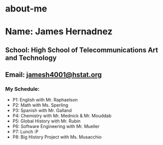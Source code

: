 # about-me
# Name: James Hernadnez
## School: High School of Telecommunications Art and Technology
## Email: jamesh4001@hstat.org
### My Schedule:
- P1: English with Mr. Raphaelson
- P2: Math with Ms. Sperling
- P3: Spanish with Mr. Galland
- P4: Chemistry with Mr. Mednick & Mr. Mouddab
- P5: Global History with Mr. Rubin
- P6: Software Engineering with Mr. Mueller
- P7: Lunch :P
- P8: Big History Project with Ms. Musacchio


